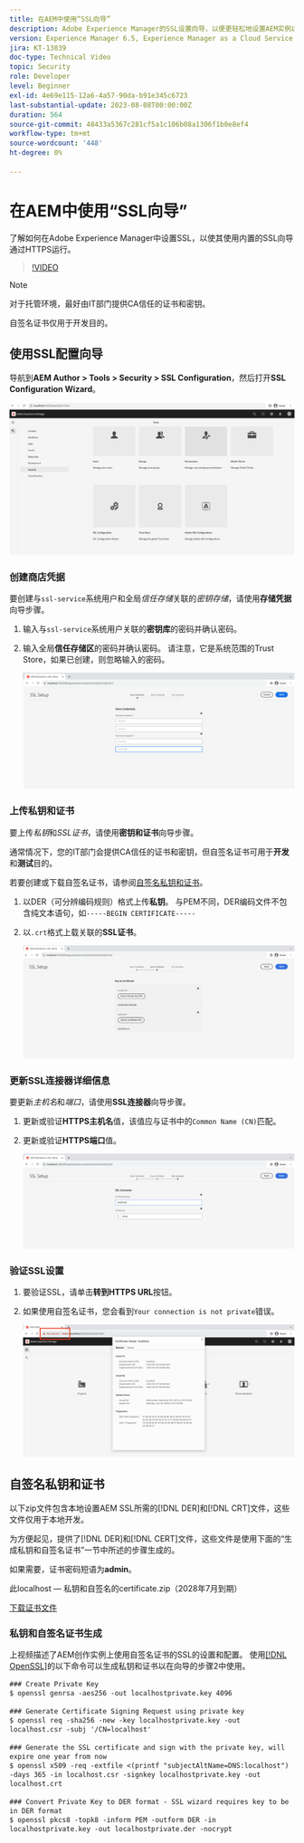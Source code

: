 ```yaml
---
title: 在AEM中使用“SSL向导”
description: Adobe Experience Manager的SSL设置向导，以便更轻松地设置AEM实例以通过HTTPS运行。
version: Experience Manager 6.5, Experience Manager as a Cloud Service
jira: KT-13839
doc-type: Technical Video
topic: Security
role: Developer
level: Beginner
exl-id: 4e69e115-12a6-4a57-90da-b91e345c6723
last-substantial-update: 2023-08-08T00:00:00Z
duration: 564
source-git-commit: 48433a5367c281cf5a1c106b08a1306f1b0e8ef4
workflow-type: tm+mt
source-wordcount: '448'
ht-degree: 0%

---
```


# 在AEM中使用“SSL向导”

了解如何在Adobe Experience Manager中设置SSL，以使其使用内置的SSL向导通过HTTPS运行。

>[!VIDEO](https://video.tv.adobe.com/v/17993?quality=12&learn=on)


>[!NOTE]
>
>对于托管环境，最好由IT部门提供CA信任的证书和密钥。
>
>自签名证书仅用于开发目的。

## 使用SSL配置向导

导航到&#x200B;__AEM Author > Tools > Security > SSL Configuration__，然后打开&#x200B;__SSL Configuration Wizard__。

![SSL配置向导](assets/use-the-ssl-wizard/ssl-config-wizard.png)

### 创建商店凭据

要创建与`ssl-service`系统用户和全局&#x200B;_信任存储_&#x200B;关联的&#x200B;_密钥存储_，请使用&#x200B;__存储凭据__&#x200B;向导步骤。

1. 输入与`ssl-service`系统用户关联的&#x200B;__密钥库__&#x200B;的密码并确认密码。
1. 输入全局&#x200B;__信任存储区__&#x200B;的密码并确认密码。 请注意，它是系统范围的Trust Store，如果已创建，则忽略输入的密码。

   ![SSL安装程序 — 存储凭据](assets/use-the-ssl-wizard/store-credentials.png)

### 上传私钥和证书

要上传&#x200B;_私钥_&#x200B;和&#x200B;_SSL证书_，请使用&#x200B;__密钥和证书__&#x200B;向导步骤。

通常情况下，您的IT部门会提供CA信任的证书和密钥，但自签名证书可用于&#x200B;__开发__&#x200B;和&#x200B;__测试__&#x200B;目的。

若要创建或下载自签名证书，请参阅[自签名私钥和证书](#self-signed-private-key-and-certificate)。

1. 以DER（可分辨编码规则）格式上传&#x200B;__私钥__。 与PEM不同，DER编码文件不包含纯文本语句，如`-----BEGIN CERTIFICATE-----`
1. 以`.crt`格式上载关联的&#x200B;__SSL证书__。

   ![SSL设置 — 私钥和证书](assets/use-the-ssl-wizard/privatekey-and-certificate.png)

### 更新SSL连接器详细信息

要更新&#x200B;_主机名_&#x200B;和&#x200B;_端口_，请使用&#x200B;__SSL连接器__&#x200B;向导步骤。

1. 更新或验证&#x200B;__HTTPS主机名__&#x200B;值，该值应与证书中的`Common Name (CN)`匹配。
1. 更新或验证&#x200B;__HTTPS端口__&#x200B;值。

   ![SSL安装程序 — SSL连接器详细信息](assets/use-the-ssl-wizard/ssl-connector-details.png)

### 验证SSL设置

1. 要验证SSL，请单击&#x200B;__转到HTTPS URL__&#x200B;按钮。
1. 如果使用自签名证书，您会看到`Your connection is not private`错误。

   ![SSL设置 — 通过HTTPS验证AEM](assets/use-the-ssl-wizard/verify-aem-over-ssl.png)

## 自签名私钥和证书

以下zip文件包含本地设置AEM SSL所需的[!DNL DER]和[!DNL CRT]文件，这些文件仅用于本地开发。

为方便起见，提供了[!DNL DER]和[!DNL CERT]文件，这些文件是使用下面的“生成私钥和自签名证书”一节中所述的步骤生成的。

如果需要，证书密码短语为&#x200B;**admin**。

此localhost — 私钥和自签名的certificate.zip（2028年7月到期）

[下载证书文件](assets/use-the-ssl-wizard/certificate.zip)

### 私钥和自签名证书生成

上视频描述了AEM创作实例上使用自签名证书的SSL的设置和配置。 使用[[!DNL OpenSSL]](https://www.openssl.org/)的以下命令可以生成私钥和证书以在向导的步骤2中使用。

```shell
### Create Private Key
$ openssl genrsa -aes256 -out localhostprivate.key 4096

### Generate Certificate Signing Request using private key
$ openssl req -sha256 -new -key localhostprivate.key -out localhost.csr -subj '/CN=localhost'

### Generate the SSL certificate and sign with the private key, will expire one year from now
$ openssl x509 -req -extfile <(printf "subjectAltName=DNS:localhost") -days 365 -in localhost.csr -signkey localhostprivate.key -out localhost.crt

### Convert Private Key to DER format - SSL wizard requires key to be in DER format
$ openssl pkcs8 -topk8 -inform PEM -outform DER -in localhostprivate.key -out localhostprivate.der -nocrypt
```
